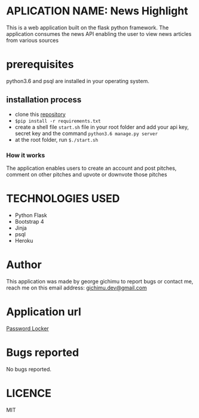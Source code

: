 # APLICATION NAME: News Highlight

This is a web application built on the flask python framework. The application consumes the news API enabling the user to view news articles from various sources

# prerequisites

python3.6 and psql are installed in your operating system.

## installation process

* clone this [repository](https://github.com/gichimux/pitch-application/)
* ```$pip install -r requirements.txt```
* create a shell file ```start.sh``` file in your root folder and add your api key, secret key and the command ```python3.6 manage.py server```
* at the root folder, run ```$./start.sh```


### How it works

The application enables users to create an account and post pitches, comment on other pitches and upvote or downvote those pitches


# TECHNOLOGIES USED

* Python Flask
* Bootstrap 4
* Jinja
* psql
* Heroku

# Author

This application was made by george gichimu
to report bugs or contact me, reach me on this email address: [gichimu.dev@gmail.com](gichimu.dev@gmail.com)

# Application url

[Password Locker](https://github.com/gichimux/news_highlight_0.1)

# Bugs reported

No bugs reported.

# LICENCE
MIT
